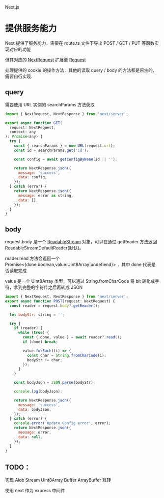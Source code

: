 Next.js

# 提供服务能力

Next 提供了服务能力，需要在 route.ts 文件下导出 POST / GET / PUT 等函数实现对应的功能

但其对应的 [NextRequest](https://nextjs.org/docs/app/api-reference/functions/next-request) 扩展至 [Request](https://developer.mozilla.org/en-US/docs/Web/API/Request)

处理提供的 cookie 的操作方法，其他的读取 query / body 的方法都是原生的，需要自行实现.

## query

需要使用 URL 实例的 searchParams 方法获取

```javascript
import { NextRequest, NextResponse } from 'next/server';

export async function GET(
  request: NextRequest,
  context: any
): Promise<any> {
  try {
    const { searchParams } = new URL(request.url);
    const id = searchParams.get('id');

    const config = await getConfigByName(id || '');

    return NextResponse.json({
      message: 'success',
      data: config,
    });
  } catch (error) {
    return NextResponse.json({
      message: error as string,
      data: [],
    });
  }
}
```

## body

request.body 是一个 [ReadableStream](https://developer.mozilla.org/en-US/docs/Web/API/ReadableStream) 对象，可以在通过 getReader 方法返回 ReadableStreamDefaultReader(默认)。

reader.read 方法会返回一个 Promise<{done:boolean,value:Uint8Array|undefiend}> ，其中 done 代表是否读取完成

value 是一个 Uint8Array 类型，可以通过 String.fromCharCode 将 bit 转化成字符，拿到完整的字符传之后再转成 JSON

```javascript
import { NextRequest, NextResponse } from 'next/server';
export async function POST(request: NextRequest) {
  const reader = request.body?.getReader();

  let bodyStr: string = '';

  try {
    if (reader) {
      while (true) {
        const { done, value } = await reader?.read();
        if (done) break;

        value.forEach((i) => {
          const char = String.fromCharCode(i);
          bodyStr += char;
        });
      }
    }

    const bodyJson = JSON.parse(bodyStr);

    console.log(bodyJson);

    return NextResponse.json({
      message: 'success',
      data: bodyJson,
    });
  } catch (error) {
    console.error('Update Config error', error);
    return NextResponse.json({
      message: error,
      data: null,
    });
  }
}
```

## TODO：

实现 Alob Stream Uint8Array Buffer ArrayBuffer 互转

使用 next 作为 express 中间件
